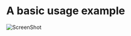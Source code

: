 A basic usage example
======

![ScreenShot](https://raw.github.com/olsn/BoxledJS/master/examples/basic_usage/screenshot_basic_usage.jpg)